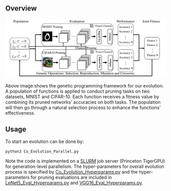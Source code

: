 ## Overview

<a><img src='../Assets/Evolution_Flowchart.svg' width=1100></a>

Above image shows the genetic programming framework for our evolution. 
A population of functions is applied to conduct pruning tasks on two datasets, MNIST and CIFAR-10. 
Each function receives a fitness value by combining its pruned networks’
accuracies on both tasks. 
The population will then go through a natural selection process to enhance the functions’ effectiveness.

## Usage

To start an evolution can be done by: 
```
python3 Co_Evolution_Parallel.py
```

Note the code is implemented on a [SLURM](https://slurm.schedmd.com/documentation.html) job server (Princeton TigerGPU) for generation-level parallelism. 
The hyper-parameters for overall evolution process is specified by [Co_Evolution_Hyperparams.py](./Co_Evolution_Hyperparams.py) 
and the hyper-parameters for pruning evaluations are included in  [LeNet5_Eval_Hyperparams.py](./LeNet5_Eval_Hyperparams.py) and [VGG16_Eval_Hyperparams.py](./VGG16_Eval_Hyperparams.py).

